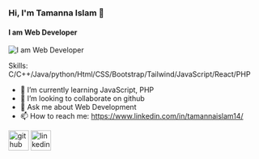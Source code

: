 ### Hi, I'm  Tamanna Islam 👋

#### I am Web Developer
![I am Web Developer](https://media-exp1.licdn.com/dms/image/C5616AQFn4izGwW62yg/profile-displaybackgroundimage-shrink_200_800/0/1649356281241?e=1654732800&v=beta&t=-mEG--nw4f0kXB6mhCSSTsCWC7IFxQHzXVanuiiCqw8)


Skills: C/C++/Java/python/Html/CSS/Bootstrap/Tailwind/JavaScript/React/PHP

- 🌱 I’m currently learning JavaScript, PHP 
- 👯 I’m looking to collaborate on github 
- 💬 Ask me about Web Development 
- 📫 How to reach me: https://www.linkedin.com/in/tamannaislam14/ 




[<img src='https://cdn.jsdelivr.net/npm/simple-icons@3.0.1/icons/github.svg' alt='github' height='40'>](https://github.com/https://github.com/tamanna141101)  [<img src='https://cdn.jsdelivr.net/npm/simple-icons@3.0.1/icons/linkedin.svg' alt='linkedin' height='40'>](https://www.linkedin.com/in/https://www.linkedin.com/in/tamannaislam14//)  



